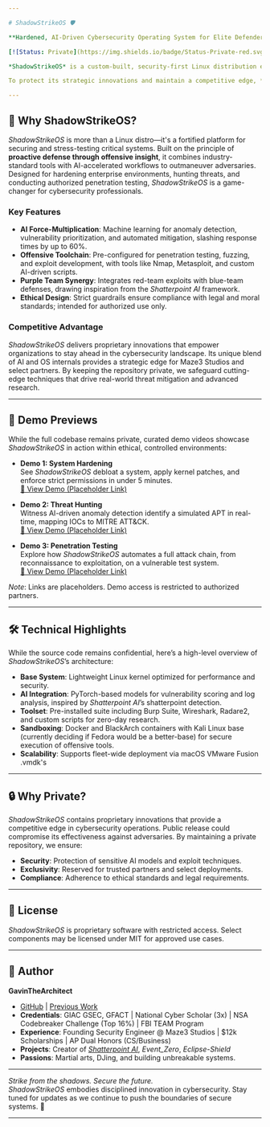 ```yaml
---

# ShadowStrikeOS 🛡️

**Hardened, AI-Driven Cybersecurity Operating System for Elite Defenders**

[![Status: Private](https://img.shields.io/badge/Status-Private-red.svg)](https://github.com/GavinTheArchitect/ShadowStrikeOS)

*ShadowStrikeOS* is a custom-built, security-first Linux distribution engineered for red teams, blue teams, threat hunters, and security professionals tackling advanced persistent threats (APTs) and zero-day exploits. Crafted by [GavinTheArchitect](https://github.com/GavinTheArchitect), a GIAC-certified National Cyber Scholar and NSA Codebreaker Challenge top finisher, this OS fuses AI-driven analytics, system hardening, and offensive security tools to deliver unmatched resilience and operational precision.

To protect its strategic innovations and maintain a competitive edge, *ShadowStrikeOS* is a **private repository**. Below, we outline its capabilities and provide demo previews to showcase its potential in controlled, ethical environments.

---
```


## 🌟 Why ShadowStrikeOS?

*ShadowStrikeOS* is more than a Linux distro—it's a fortified platform for securing and stress-testing critical systems. Built on the principle of **proactive defense through offensive insight**, it combines industry-standard tools with AI-accelerated workflows to outmaneuver adversaries. Designed for hardening enterprise environments, hunting threats, and conducting authorized penetration testing, *ShadowStrikeOS* is a game-changer for cybersecurity professionals.

### Key Features
- **AI Force-Multiplication**: Machine learning for anomaly detection, vulnerability prioritization, and automated mitigation, slashing response times by up to 60%.
- **Offensive Toolchain**: Pre-configured for penetration testing, fuzzing, and exploit development, with tools like Nmap, Metasploit, and custom AI-driven scripts.
- **Purple Team Synergy**: Integrates red-team exploits with blue-team defenses, drawing inspiration from the *Shatterpoint AI* framework.
- **Ethical Design**: Strict guardrails ensure compliance with legal and moral standards; intended for authorized use only.

### Competitive Advantage
*ShadowStrikeOS* delivers proprietary innovations that empower organizations to stay ahead in the cybersecurity landscape. Its unique blend of AI and OS internals provides a strategic edge for Maze3 Studios and select partners. By keeping the repository private, we safeguard cutting-edge techniques that drive real-world threat mitigation and advanced research.

---

## 🎥 Demo Previews

While the full codebase remains private, curated demo videos showcase *ShadowStrikeOS* in action within ethical, controlled environments:

- **Demo 1: System Hardening**  
  See *ShadowStrikeOS* debloat a system, apply kernel patches, and enforce strict permissions in under 5 minutes.  
  [🔗 View Demo (Placeholder Link)](https://example.com/shadowstrike-demo1)

- **Demo 2: Threat Hunting**  
  Witness AI-driven anomaly detection identify a simulated APT in real-time, mapping IOCs to MITRE ATT&CK.  
  [🔗 View Demo (Placeholder Link)](https://example.com/shadowstrike-demo2)

- **Demo 3: Penetration Testing**  
  Explore how *ShadowStrikeOS* automates a full attack chain, from reconnaissance to exploitation, on a vulnerable test system.  
  [🔗 View Demo (Placeholder Link)](https://example.com/shadowstrike-demo3)

*Note*: Links are placeholders. Demo access is restricted to authorized partners.

---

## 🛠️ Technical Highlights

While the source code remains confidential, here’s a high-level overview of *ShadowStrikeOS*’s architecture:

- **Base System**: Lightweight Linux kernel optimized for performance and security.
- **AI Integration**: PyTorch-based models for vulnerability scoring and log analysis, inspired by *Shatterpoint AI*’s shatterpoint detection.
- **Toolset**: Pre-installed suite including Burp Suite, Wireshark, Radare2, and custom scripts for zero-day research.
- **Sandboxing**: Docker and BlackArch containers with Kali Linux base (currently deciding if Fedora would be a better-base) for secure execution of offensive tools.
- **Scalability**: Supports fleet-wide deployment via macOS VMware Fusion .vmdk's

---

## 🔒 Why Private?

*ShadowStrikeOS* contains proprietary innovations that provide a competitive edge in cybersecurity operations. Public release could compromise its effectiveness against adversaries. By maintaining a private repository, we ensure:

- **Security**: Protection of sensitive AI models and exploit techniques.
- **Exclusivity**: Reserved for trusted partners and select deployments.
- **Compliance**: Adherence to ethical standards and legal requirements.

---

## 📄 License

*ShadowStrikeOS* is proprietary software with restricted access. Select components may be licensed under MIT for approved use cases.

---

## 👤 Author

**GavinTheArchitect**  
- [GitHub](https://github.com/GavinTheArchitect) | [Previous Work](https://github.com/CY83R-3X71NC710N)  
- **Credentials**: GIAC GSEC, GFACT | National Cyber Scholar (3x) | NSA Codebreaker Challenge (Top 16%) | FBI TEAM Program  
- **Experience**: Founding Security Engineer @ Maze3 Studios | $12k Scholarships | AP Dual Honors (CS/Business)  
- **Projects**: Creator of [*Shatterpoint AI*](https://github.com/GavinTheArchitect/shatterpoint-ai), *Event_Zero*, *Eclipse-Shield*  
- **Passions**: Martial arts, DJing, and building unbreakable systems.

---

*Strike from the shadows. Secure the future.*  
*ShadowStrikeOS* embodies disciplined innovation in cybersecurity. Stay tuned for updates as we continue to push the boundaries of secure systems. 🚀

---
